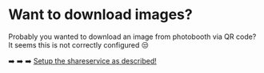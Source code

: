 # Want to download images?

Probably you wanted to download an image from photobooth via QR code?
It seems this is not correctly configured 😒

➡️ ➡️ ➡️ [Setup the shareservice as described!](../setup/configuration/qrshareservice.md)
